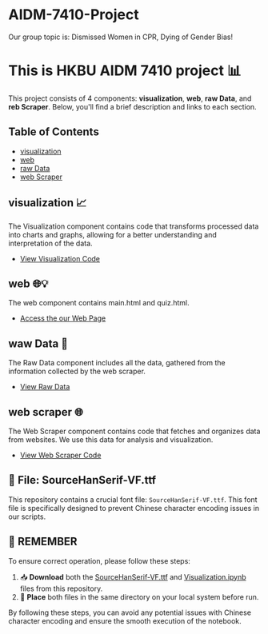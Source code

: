 # AIDM-7410-Project

Our group topic is: Dismissed Women in CPR, Dying of Gender Bias!

# This is HKBU AIDM 7410 project 📊

This project consists of 4 components: **visualization**, **web**, **raw Data**, and **reb Scraper**. Below, you'll find a brief description and links to each section.

## Table of Contents

- [visualization](visualization)
- [web](web)
- [raw Data](raw_data)
- [web Scraper](web_scraper)

## visualization 📈

The Visualization component contains code that transforms processed data into charts and graphs, allowing for a better understanding and interpretation of the data.

- [View Visualization Code](visualization) 

## web 🌐💡

The web component contains main.html and quiz.html.

- [Access the our Web Page](web) 

## waw Data 📄

The Raw Data component includes all the data, gathered from the information collected by the web scraper.

- [View Raw Data](raw_data) 

## web scraper 🌐

The Web Scraper component contains code that fetches and organizes data from websites. We use this data for analysis and visualization.

- [View Web Scraper Code](web_scraper) 

## 🎨 File: SourceHanSerif-VF.ttf 

This repository contains a crucial font file: `SourceHanSerif-VF.ttf`. This font file is specifically designed to prevent Chinese character encoding issues in our scripts. 

## 🚀 REMEMBER

To ensure correct operation, please follow these steps:

1. 📥 **Download** both the [SourceHanSerif-VF.ttf](SourceHanSerif-VF.ttf) and [Visualization.ipynb](visualization/Visualization.ipynb)  files from this repository.
2. 📂 **Place** both files in the same directory on your local system before run.

By following these steps, you can avoid any potential issues with Chinese character encoding and ensure the smooth execution of the notebook.
